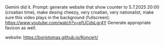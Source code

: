 Gemini did it.
Prompt: generate website that show counter to 5.7.2025 20:00 (croatian time), make desing cheezy, very croatian, very nationalist, make sure this video plays in the background (fullscreen): https://www.youtube.com/watch?v=pfUCdsLgr4Y Generate appropriate favicon as well.

website: https://boristomas.github.io/Koncert/
